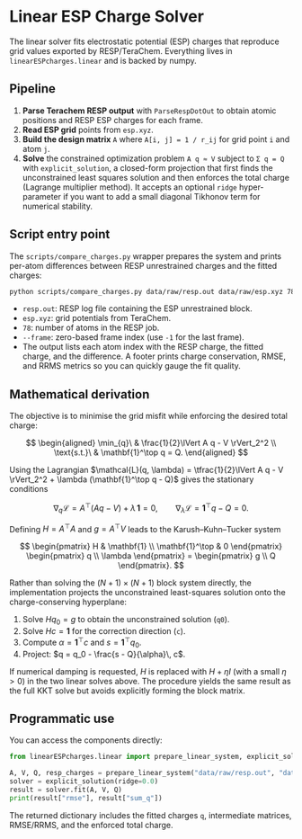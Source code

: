 # Linear ESP Charge Solver

The linear solver fits electrostatic potential (ESP) charges that reproduce grid values exported by RESP/TeraChem. Everything lives in `linearESPcharges.linear` and is backed by numpy.

## Pipeline

1. **Parse Terachem RESP output** with `ParseRespDotOut` to obtain atomic positions and RESP ESP charges for each frame.
2. **Read ESP grid** points from `esp.xyz`.
3. **Build the design matrix** `A` where `A[i, j] = 1 / r_ij` for grid point `i` and atom `j`.
4. **Solve** the constrained optimization problem `A q ≈ V` subject to `Σ q = Q` with `explicit_solution`, a closed-form projection that first finds the unconstrained least squares solution and then enforces the total charge (Lagrange multiplier method). It accepts an optional `ridge` hyper-parameter if you want to add a small diagonal Tikhonov term for numerical stability.

## Script entry point

The `scripts/compare_charges.py` wrapper prepares the system and prints per-atom differences between RESP unrestrained charges and the fitted charges:

```bash
python scripts/compare_charges.py data/raw/resp.out data/raw/esp.xyz 78 --frame -1
```

- `resp.out`: RESP log file containing the ESP unrestrained block.
- `esp.xyz`: grid potentials from TeraChem.
- `78`: number of atoms in the RESP job.
- `--frame`: zero-based frame index (use `-1` for the last frame).
- The output lists each atom index with the RESP charge, the fitted charge, and the difference. A footer prints charge conservation, RMSE, and RRMS metrics so you can quickly gauge the fit quality.

## Mathematical derivation

The objective is to minimise the grid misfit while enforcing the desired total charge:

$$
\begin{aligned}
\min_{q}\ & \frac{1}{2}\lVert A q - V \rVert_2^2 \\
\text{s.t.}\ & \mathbf{1}^\top q = Q.
\end{aligned}
$$

Using the Lagrangian $\mathcal{L}(q, \lambda) = \tfrac{1}{2}\lVert A q - V \rVert_2^2 + \lambda (\mathbf{1}^\top q - Q)$ gives the stationary conditions

$$
\nabla_q \mathcal{L} = A^\top(Aq - V) + \lambda\,\mathbf{1} = 0,\qquad \nabla_\lambda \mathcal{L} = \mathbf{1}^\top q - Q = 0.
$$

Defining $H = A^\top A$ and $g = A^\top V$ leads to the Karush–Kuhn–Tucker system

$$
\begin{pmatrix}
H & \mathbf{1} \\
\mathbf{1}^\top & 0
\end{pmatrix}
\begin{pmatrix}
q \\
\lambda
\end{pmatrix} =
\begin{pmatrix}
g \\
Q
\end{pmatrix}.
$$

Rather than solving the $(N+1)\times(N+1)$ block system directly, the implementation projects the unconstrained least-squares solution onto the charge-conserving hyperplane:

1. Solve $H q_0 = g$ to obtain the unconstrained solution (`q0`).
2. Solve $H c = \mathbf{1}$ for the correction direction (`c`).
3. Compute $\alpha = \mathbf{1}^\top c$ and $s = \mathbf{1}^\top q_0$.
4. Project: $q = q_0 - \frac{s - Q}{\alpha}\, c$.

If numerical damping is requested, $H$ is replaced with $H + \eta I$ (with a small $\eta > 0$) in the two linear solves above. The procedure yields the same result as the full KKT solve but avoids explicitly forming the block matrix.

## Programmatic use

You can access the components directly:

```python
from linearESPcharges.linear import prepare_linear_system, explicit_solution

A, V, Q, resp_charges = prepare_linear_system("data/raw/resp.out", "data/raw/esp.xyz", 78, frame_index=-1)
solver = explicit_solution(ridge=0.0)
result = solver.fit(A, V, Q)
print(result["rmse"], result["sum_q"])
```

The returned dictionary includes the fitted charges `q`, intermediate matrices, RMSE/RRMS, and the enforced total charge.
